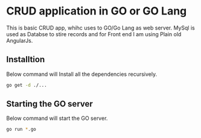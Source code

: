 # CRUD application in GO or GO Lang

This is basic CRUD app, whihc uses to GO/Go Lang as web server. MySql is used as Databse to stire records and for Front end I am using Plain old AngularJs.

## Installtion

Below command will Install all the dependencies recursively. 

```bash
go get -d ./...
```

## Starting the GO server

Below command will start the GO server.

```bash
go run *.go
```

